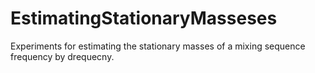 # EstimatingStationaryMasseses
Experiments for estimating the stationary masses of a mixing sequence frequency by drequecny.
